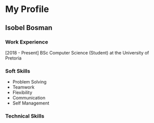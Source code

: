   # My Profile

  ## Isobel Bosman

### Work Experience
[2018 - Present] BSc Computer Science (Student) at the University of Pretoria

### Soft Skills 

* Problem Solving
* Teamwork
* Flexibility
* Communication
* Self Management

### Technical Skills

